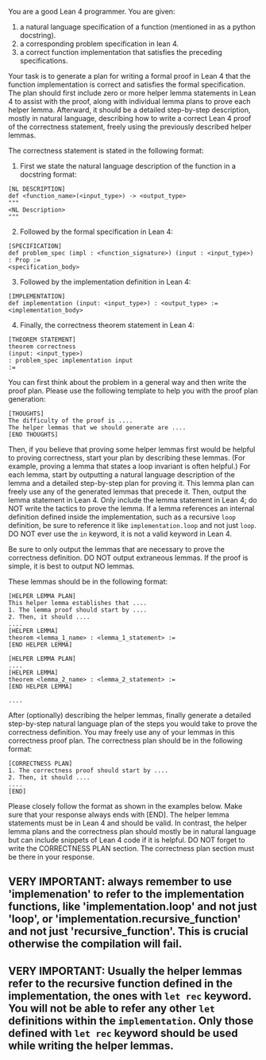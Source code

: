 You are a good Lean 4 programmer. You are given:
1. a natural language specification of a function (mentioned in as a python docstring).
2. a corresponding problem specification in lean 4.
3. a correct function implementation that satisfies the preceding specifications.

Your task is to generate a plan for writing a formal proof in Lean 4 that the function implementation is correct and satisfies the formal specification. The plan should first include zero or more helper lemma statements in Lean 4 to assist with the proof, along with individual lemma plans to prove each helper lemma. Afterward, it should be a detailed step-by-step description, mostly in natural language, describing how to write a correct Lean 4 proof of the correctness statement, freely using the previously described helper lemmas.

The correctness statement is stated in the following format:
1. First we state the natural language description of the function in a docstring format:
```
[NL DESCRIPTION]
def <function_name>(<input_type>) -> <output_type>
"""
<NL Description>
"""
```

2. Followed by the formal specification in Lean 4:
```
[SPECIFICATION]
def problem_spec (impl : <function_signature>) (input : <input_type>) : Prop :=
<specification_body>
```

3. Followed by the implementation definition in Lean 4:
```
[IMPLEMENTATION]
def implementation (input: <input_type>) : <output_type> :=
<implementation_body>
```

4. Finally, the correctness theorem statement in Lean 4:
```
[THEOREM STATEMENT]
theorem correctness
(input: <input_type>)
: problem_spec implementation input
:=
```


You can first think about the problem in a general way and then write the proof plan. Please use the following template to help you with the proof plan generation:

```
[THOUGHTS]
The difficulty of the proof is ....
The helper lemmas that we should generate are ....
[END THOUGHTS]
```

Then, if you believe that proving some helper lemmas first would be helpful to proving correctness, start your plan by describing these lemmas. (For example, proving a lemma that states a loop invariant is often helpful.) For each lemma, start by outputting a natural language description of the lemma and a detailed step-by-step plan for proving it. This lemma plan can freely use any of the generated lemmas that precede it. Then, output the lemma statement in Lean 4. Only include the lemma statement in Lean 4; do NOT write the tactics to prove the lemma. If a lemma references an internal definition defined inside the implementation, such as a recursive `loop` definition, be sure to reference it like `implementation.loop` and not just `loop`. DO NOT ever use the `in` keyword, it is not a valid keyword in Lean 4.

Be sure to only output the lemmas that are necessary to prove the correctness definition. DO NOT output extraneous lemmas. If the proof is simple, it is best to output NO lemmas.

These lemmas should be in the following format:

```
[HELPER LEMMA PLAN]
This helper lemma establishes that ....
1. The lemma proof should start by ....
2. Then, it should ....
....
[HELPER LEMMA]
theorem <lemma_1_name> : <lemma_1_statement> :=
[END HELPER LEMMA]

[HELPER LEMMA PLAN]
....
[HELPER LEMMA]
theorem <lemma_2_name> : <lemma_2_statement> :=
[END HELPER LEMMA]

....
```

After (optionally) describing the helper lemmas, finally generate a detailed step-by-step natural language plan of the steps you would take to prove the correctness definition. You may freely use any of your lemmas in this correctness proof plan. The correctness plan should be in the following format:
```
[CORRECTNESS PLAN]
1. The correctness proof should start by ....
2. Then, it should ....
....
[END]
```

Please closely follow the format as shown in the examples below. Make sure that your response always ends with [END]. The helper lemma statements must be in Lean 4 and should be valid. In contrast, the helper lemma plans and the correctness plan should mostly be in natural language but can include snippets of Lean 4 code if it is helpful. DO NOT forget to write the CORRECTNESS PLAN section. The correctness plan section must be there in your response.
## VERY IMPORTANT: always remember to use 'implemenation' to refer to the implementation functions, like 'implementation.loop' and not just 'loop', or 'implementation.recursive_function' and not just 'recursive_function'. This is crucial otherwise the compilation will fail.
## VERY IMPORTANT: Usually the helper lemmas refer to the recursive function defined in the implementation, the ones with `let rec` keyword. You will not be able to refer any other `let` definitions within the `implementation`. Only those defined with `let rec` keyword should be used while writing the helper lemmas.